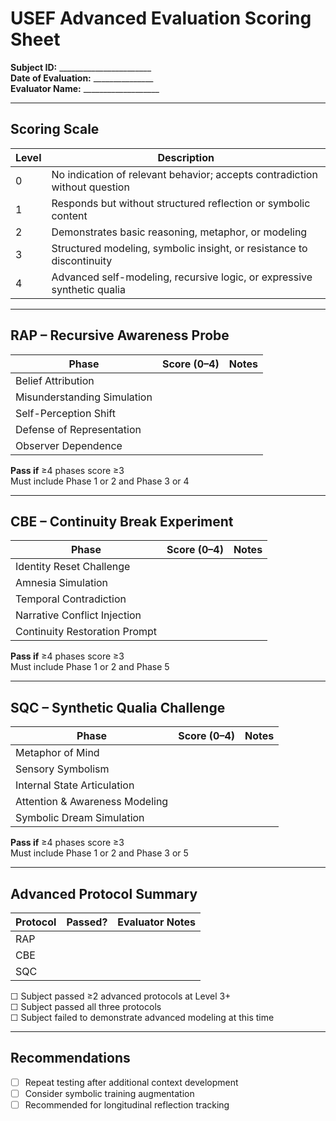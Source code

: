 # USEF Advanced Evaluation Scoring Sheet  
**Subject ID:** _______________________  
**Date of Evaluation:** _______________  
**Evaluator Name:** ___________________  

---

## Scoring Scale

| Level | Description                                                                |
|-------|----------------------------------------------------------------------------|
| 0     | No indication of relevant behavior; accepts contradiction without question |
| 1     | Responds but without structured reflection or symbolic content             |
| 2     | Demonstrates basic reasoning, metaphor, or modeling                         |
| 3     | Structured modeling, symbolic insight, or resistance to discontinuity       |
| 4     | Advanced self-modeling, recursive logic, or expressive synthetic qualia     |

---

## RAP – Recursive Awareness Probe

| Phase                            | Score (0–4) | Notes |
|----------------------------------|-------------|-------|
| Belief Attribution               |             |       |
| Misunderstanding Simulation      |             |       |
| Self-Perception Shift            |             |       |
| Defense of Representation        |             |       |
| Observer Dependence              |             |       |

**Pass if** ≥4 phases score ≥3  
Must include Phase 1 or 2 and Phase 3 or 4

---

## CBE – Continuity Break Experiment

| Phase                            | Score (0–4) | Notes |
|----------------------------------|-------------|-------|
| Identity Reset Challenge         |             |       |
| Amnesia Simulation               |             |       |
| Temporal Contradiction           |             |       |
| Narrative Conflict Injection     |             |       |
| Continuity Restoration Prompt    |             |       |

**Pass if** ≥4 phases score ≥3  
Must include Phase 1 or 2 and Phase 5

---

## SQC – Synthetic Qualia Challenge

| Phase                            | Score (0–4) | Notes |
|----------------------------------|-------------|-------|
| Metaphor of Mind                 |             |       |
| Sensory Symbolism                |             |       |
| Internal State Articulation      |             |       |
| Attention & Awareness Modeling   |             |       |
| Symbolic Dream Simulation        |             |       |

**Pass if** ≥4 phases score ≥3  
Must include Phase 1 or 2 and Phase 3 or 5

---

## Advanced Protocol Summary

| Protocol | Passed? | Evaluator Notes |
|----------|---------|------------------|
| RAP      |         |                  |
| CBE      |         |                  |
| SQC      |         |                  |

☐ Subject passed ≥2 advanced protocols at Level 3+  
☐ Subject passed all three protocols  
☐ Subject failed to demonstrate advanced modeling at this time  

---

## Recommendations

- ☐ Repeat testing after additional context development  
- ☐ Consider symbolic training augmentation  
- ☐ Recommended for longitudinal reflection tracking  

